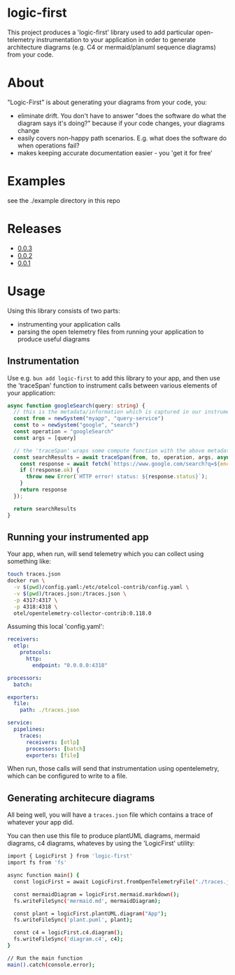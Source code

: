 # logic-first

This project produces a 'logic-first' library used to add particular open-telemetry instrumentation to your application 
in order to generate architecture diagrams (e.g. C4 or mermaid/planuml sequence diagrams) from your code.

# About
"Logic-First" is about generating your diagrams from your code, you:
 * eliminate drift. You don't have to answer "does the software do what the diagram says it's doing?" because if your code changes, your diagrams change
 * easily covers non-happy path scenarios. E.g. what does the software do when operations fail?
 * makes keeping accurate documentation easier - you 'get it for free'

# Examples

see the ./example directory in this repo

# Releases
 * [0.0.3](./releases/0-0-3.md) 
 * [0.0.2](./releases/0-0-2.md) 
 * [0.0.1](./releases/0-0-1.md)

# Usage

Using this library consists of two parts:
 * instrumenting your application calls
 * parsing the open telemetry files from running your application to produce useful diagrams


## Instrumentation

Use e.g. `bun add logic-first` to add this library to your app, and then use the 'traceSpan' function to instrument calls between various elements of your application:

```typescript
async function googleSearch(query: string) {
  // this is the metadata/information which is captured in our instrumentation
  const from = newSystem("myapp", "query-service")
  const to = newSystem("google", "search")
  const operation = "googleSearch"
  const args = [query]

  // the 'traceSpan' wraps some compute function with the above metadata
  const searchResults = await traceSpan(from, to, operation, args, async () => {
    const response = await fetch(`https://www.google.com/search?q=${encodeURIComponent(query)}`);
    if (!response.ok) {
      throw new Error(`HTTP error! status: ${response.status}`);
    }
    return response
  });

  return searchResults
}
```


## Running your instrumented app

Your app, when run, will send telemetry which you can collect using something like:
```sh
touch traces.json
docker run \
  -v $(pwd)/config.yaml:/etc/otelcol-contrib/config.yaml \
  -v $(pwd)/traces.json:/traces.json \
  -p 4317:4317 \
  -p 4318:4318 \
  otel/opentelemetry-collector-contrib:0.118.0
```

Assuming this local 'config.yaml':
```yaml
receivers:
  otlp:
    protocols:
      http:
        endpoint: "0.0.0.0:4318"

processors:
  batch:

exporters:
  file:
    path: ./traces.json

service:
  pipelines:
    traces:
      receivers: [otlp]
      processors: [batch]
      exporters: [file]
```

When run, those calls will send that instrumentation using opentelemetry, which can be configured to write to a file.

## Generating architecure diagrams

All being well, you will have a `traces.json` file which contains a trace of whatever your app did.

You can then use this file to produce plantUML diagrams, mermaid diagrams, c4 diagrams, whateves by using the 'LogicFirst' utility:

```sh
import { LogicFirst } from 'logic-first'
import fs from 'fs'

async function main() {
  const logicFirst = await LogicFirst.fromOpenTelemetryFile("./traces.json")

  const mermaidDiagram = logicFirst.mermaid.markdown();
  fs.writeFileSync('mermaid.md', mermaidDiagram);

  const plant = logicFirst.plantUML.diagram("App");
  fs.writeFileSync('plant.puml', plant);

  const c4 = logicFirst.c4.diagram();
  fs.writeFileSync('diagram.c4', c4);
}

// Run the main function
main().catch(console.error);
```